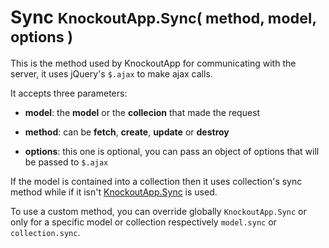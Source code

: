 <h1 class="page-header">Sync <small>KnockoutApp.Sync( method, model, options )</small></h1>

This is the method used by KnockoutApp for communicating with the server, it uses jQuery's `$.ajax` to make ajax calls.

It accepts three parameters:

- **model**: the **model** or the **collecion** that made the request

- **method**: can be **fetch**, **create**, **update** or **destroy**

- **options**: this one is optional, you can pass an object of options that will be passed to `$.ajax`

If the model is contained into a collection then it uses collection's sync method while if it isn't <a href="#SyncKnockoutApp.Sync(method,model,options)">KnockoutApp.Sync</a> is used.

To use a custom method, you can override globally `KnockoutApp.Sync` or only for a specific model or collection respectively `model.sync` or `collection.sync`.